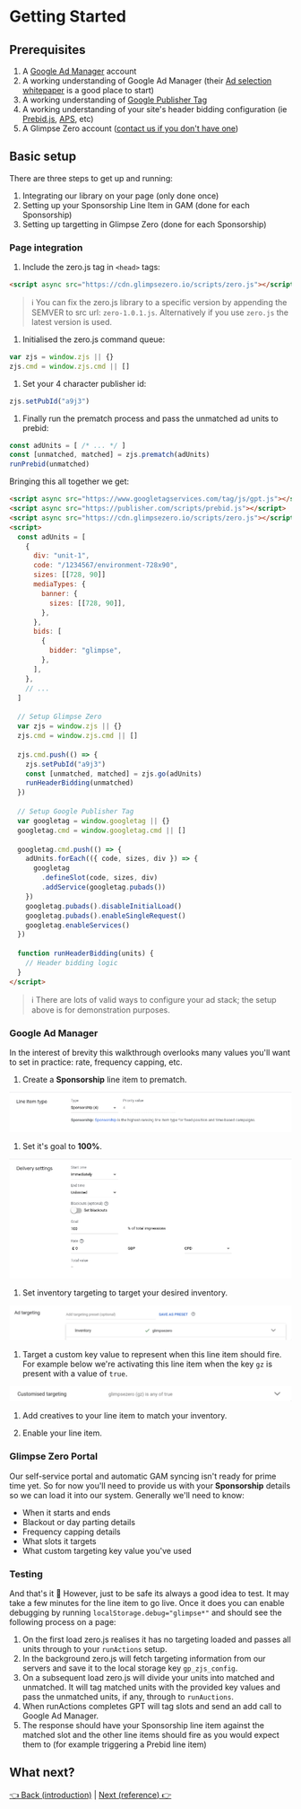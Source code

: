 # Getting Started

## Prerequisites

1. A [Google Ad Manager](https://admanager.google.com/intl/en_uk/home/) account
1. A working understanding of Google Ad Manager (their [Ad selection whitepaper](https://support.google.com/admanager/answer/1143651?hl=en) is a good place to start)
1. A working understanding of [Google Publisher Tag](https://developers.google.com/publisher-tag/guides/get-started)
1. A working understanding of your site's header bidding configuration (ie [Prebid.js](https://docs.prebid.org/), [APS](https://aps.amazon.com/aps/index.html), etc)
1. A Glimpse Zero account ([contact us if you don't have one](mailto:support@glimpsezero.io))

## Basic setup

There are three steps to get up and running:

1. Integrating our library on your page (only done once)
1. Setting up your Sponsorship Line Item in GAM (done for each Sponsorship)
1. Setting up targetting in Glimpse Zero (done for each Sponsorship)

### Page integration

1. Include the zero.js tag in `<head>` tags:

  ```html
  <script async src="https://cdn.glimpsezero.io/scripts/zero.js"></script>
  ```

  > ℹ️ You can fix the zero.js library to a specific version by appending the SEMVER to src url: `zero-1.0.1.js`. Alternatively if you use `zero.js` the latest version is used.

1. Initialised the zero.js command queue:

  ```ts
  var zjs = window.zjs || {}
  zjs.cmd = window.zjs.cmd || []
  ```

1. Set your 4 character publisher id:

  ```ts
  zjs.setPubId("a9j3")
  ```

1. Finally run the prematch process and pass the unmatched ad units to prebid:

  ```ts
  const adUnits = [ /* ... */ ]
  const [unmatched, matched] = zjs.prematch(adUnits)
  runPrebid(unmatched)
  ```

Bringing this all together we get:

```html
<script async src="https://www.googletagservices.com/tag/js/gpt.js"></script>
<script async src="https://publisher.com/scripts/prebid.js"></script>
<script async src="https://cdn.glimpsezero.io/scripts/zero.js"></script>
<script>
  const adUnits = [
    {
      div: "unit-1",
      code: "/1234567/environment-728x90",
      sizes: [[728, 90]]
      mediaTypes: {
        banner: {
          sizes: [[728, 90]],
        },
      },
      bids: [
        {
          bidder: "glimpse",
        },
      ],
    },
    // ...
  ]

  // Setup Glimpse Zero
  var zjs = window.zjs || {}
  zjs.cmd = window.zjs.cmd || []

  zjs.cmd.push(() => {
    zjs.setPubId("a9j3")
    const [unmatched, matched] = zjs.go(adUnits)
    runHeaderBidding(unmatched)
  })

  // Setup Google Publisher Tag
  var googletag = window.googletag || {}
  googletag.cmd = window.googletag.cmd || []

  googletag.cmd.push(() => {
    adUnits.forEach(({ code, sizes, div }) => {
      googletag
        .defineSlot(code, sizes, div)
        .addService(googletag.pubads())
    })
    googletag.pubads().disableInitialLoad()
    googletag.pubads().enableSingleRequest()
    googletag.enableServices()
  })

  function runHeaderBidding(units) {
    // Header bidding logic
  }
</script>
```

> ℹ️ There are lots of valid ways to configure your ad stack; the setup above is for demonstration purposes.

### Google Ad Manager

In the interest of brevity this walkthrough overlooks many values you'll want to set in practice: rate, frequency capping, etc.

1. Create a **Sponsorship** line item to prematch.

  ![line item type](./assets/getting-started-line-item-type.png)

1. Set it's goal to **100%**.

  ![delivery goal](./assets/getting-started-delivery-goal.png)

1. Set inventory targeting to target your desired inventory.

  ![inventroy targeting](./assets/getting-started-target-inventory.png)

1. Target a custom key value to represent when this line item should fire. For example below we're activating this line item when the key `gz` is present with a value of `true`.

  ![custom targeting](./assets/getting-started-target-custom.png)

1. Add creatives to your line item to match your inventory.

1. Enable your line item.

### Glimpse Zero Portal

Our self-service portal and automatic GAM syncing isn't ready for prime time yet. So for now you'll need to provide us with your **Sponsorship** details so we can load it into our system. Generally we'll need to know:

- When it starts and ends
- Blackout or day parting details
- Frequency capping details
- What slots it targets
- What custom targeting key value you've used


### Testing

And that's it 🥳 However, just to be safe its always a good idea to test. It may take a few minutes for the line item to go live. Once it does you can enable debugging by running `localStorage.debug="glimpse*"` and should see the following process on a page:

1. On the first load zero.js realises it has no targeting loaded and passes all units through to your `runActions` setup.
2. In the background zero.js will fetch targeting information from our servers and save it to the local storage key `gp_zjs_config`.
3. On a subsequent load zero.js will divide your units into matched and unmatched. It will tag matched units with the provided key values and pass the unmatched units, if any, through to `runAuctions`.
4. When runActions completes GPT will tag slots and send an add call to Google Ad Manager.
5. The response should have your Sponsorship line item against the matched slot and the other line items should fire as you would expect them to (for example triggering a Prebid line item)

## What next?

[👈 Back (introduction)](./introduction.md) | [Next (reference) 👉](./reference.md)
